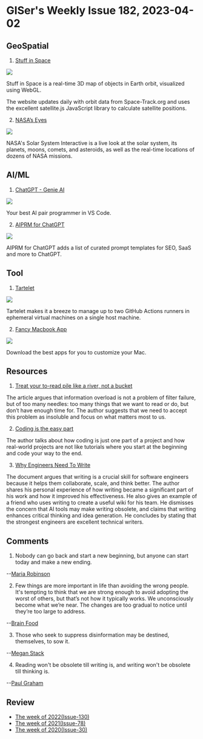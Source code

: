# GISer's Weekly Issue 182, 2023-04-02

## GeoSpatial

1. [Stuff in Space](https://stuffin.space/)

![](https://imgs.zhubai.love/e3a6c07d64c54a8b945e9f04ee8ffc3f_2192261542853668864.png)

Stuff in Space is a real-time 3D map of objects in Earth orbit, visualized using WebGL.

The website updates daily with orbit data from Space-Track.org and uses the excellent satellite.js JavaScript library to calculate satellite positions.

2. [NASA’s Eyes](https://eyes.nasa.gov/)

![](https://imgs.zhubai.love/0705866731ed44cca24c6abbafa7c63c_2192261542853668864.png)

NASA's Solar System Interactive is a live look at the solar system, its planets, moons, comets, and asteroids, as well as the real-time locations of dozens of NASA missions.

## AI/ML

1. [ChatGPT - Genie AI](https://marketplace.visualstudio.com/items?itemName=genieai.chatgpt-vscode)

![](https://raw.githubusercontent.com/ai-genie/chatgpt-vscode/main/images/quick-fix.png)

Your best AI pair programmer in VS Code.

2. [AIPRM for ChatGPT](https://chrome.google.com/webstore/detail/aiprm-for-chatgpt/ojnbohmppadfgpejeebfnmnknjdlckgj)

![](https://lh3.googleusercontent.com/v6niIA5HQDeU_e1Qlnsf4BXoCTovtp3hQYgwMTRxHyrFZLAtqdI4oW_4Y6wKKdH085V5RMv12tD3Sk_azxdsTRv_BwQ=w640-h400-e365-rj-sc0x00ffffff)

AIPRM for ChatGPT adds a list of curated prompt templates for SEO, SaaS and more to ChatGPT.

## Tool

1. [Tartelet](https://github.com/shapehq/tartelet)

![](https://cdn.beekka.com/blogimg/asset/202303/bg2023032917.webp)

Tartelet makes it a breeze to manage up to two GitHub Actions runners in ephemeral virtual machines on a single host machine.

2. [Fancy Macbook App](https://fancymacbook.app/)

![](https://assets.bestxtools.com/s2/main/images/2023-04-06-17-48-02.png)

Download the best apps for you to customize your Mac.

## Resources

1. [Treat your to-read pile like a river, not a bucket](https://www.oliverburkeman.com/river)

The article argues that information overload is not a problem of filter failure, but of too many needles: too many things that we want to read or do, but don’t have enough time for. The author suggests that we need to accept this problem as insoluble and focus on what matters most to us.

2. [Coding is the easy part](https://swizec.com/blog/coding-is-the-easy-part/)

The author talks about how coding is just one part of a project and how real-world projects are not like tutorials where you start at the beginning and code your way to the end.

3. [Why Engineers Need To Write](https://www.developing.dev/p/why-engineers-need-to-write)

The document argues that writing is a crucial skill for software engineers because it helps them collaborate, scale, and think better. The author shares his personal experience of how writing became a significant part of his work and how it improved his effectiveness. He also gives an example of a friend who uses writing to create a useful wiki for his team. He dismisses the concern that AI tools may make writing obsolete, and claims that writing enhances critical thinking and idea generation. He concludes by stating that the strongest engineers are excellent technical writers.

## Comments

1. Nobody can go back and start a new beginning, but anyone can start today and make a new ending.

--[Maria Robinson](https://fs.blog/brain-food/april-2-2023/)

2. Few things are more important in life than avoiding the wrong people. It's tempting to think that we are strong enough to avoid adopting the worst of others, but that’s not how it typically works. We unconsciously become what we’re near. The changes are too gradual to notice until they’re too large to address.

--[Brain Food](https://fs.blog/brain-food/april-2-2023/)

3. Those who seek to suppress disinformation may be destined, themselves, to sow it.

--[Megan Stack](https://www.nytimes.com/2023/03/28/opinion/covid-lab-leak-theory-disinformation.html?smid=nytcore-ios-share)

4. Reading won't be obsolete till writing is, and writing won't be obsolete till thinking is.

--[Paul Graham](https://mobile.twitter.com/paulg/status/1618747829975130115)

## Review

- [The week of 2022(Issue-130)](../2022/issue-130.md)
- [The week of 2021(Issue-78)](../2021/issue-78.md)
- [The week of 2020(Issue-30)](../2020/issue-30.md)
